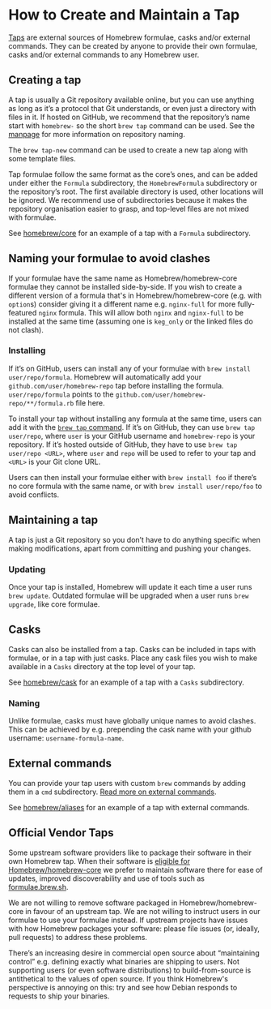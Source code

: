 # How to Create and Maintain a Tap

[Taps](Taps.md) are external sources of Homebrew formulae, casks and/or external commands. They can be created by anyone to provide their own formulae, casks and/or external commands to any Homebrew user.

## Creating a tap

A tap is usually a Git repository available online, but you can use anything as long as it’s a protocol that Git understands, or even just a directory with files in it. If hosted on GitHub, we recommend that the repository’s name start with `homebrew-` so the short `brew tap` command can be used. See the [manpage](Manpage.md) for more information on repository naming.

The `brew tap-new` command can be used to create a new tap along with some template files.

Tap formulae follow the same format as the core’s ones, and can be added under either the `Formula` subdirectory, the `HomebrewFormula` subdirectory or the repository’s root. The first available directory is used, other locations will be ignored. We recommend use of subdirectories because it makes the repository organisation easier to grasp, and top-level files are not mixed with formulae.

See [homebrew/core](https://github.com/Homebrew/homebrew-core) for an example of a tap with a `Formula` subdirectory.

## Naming your formulae to avoid clashes

If your formulae have the same name as Homebrew/homebrew-core formulae they cannot be installed side-by-side. If you wish to create a different version of a formula that's in Homebrew/homebrew-core (e.g. with `option`s) consider giving it a different name e.g. `nginx-full` for more fully-featured `nginx` formula. This will allow both `nginx` and `nginx-full` to be installed at the same time (assuming one is `keg_only` or the linked files do not clash).

### Installing

If it’s on GitHub, users can install any of your formulae with `brew install user/repo/formula`. Homebrew will automatically add your `github.com/user/homebrew-repo` tap before installing the formula. `user/repo/formula` points to the `github.com/user/homebrew-repo/**/formula.rb` file here.

To install your tap without installing any formula at the same time, users can add it with the [`brew tap` command](Taps.md). If it’s on GitHub, they can use `brew tap user/repo`, where `user` is your GitHub username and `homebrew-repo` is your repository. If it’s hosted outside of GitHub, they have to use `brew tap user/repo <URL>`, where `user` and `repo` will be used to refer to your tap and `<URL>` is your Git clone URL.

Users can then install your formulae either with `brew install foo` if there’s no core formula with the same name, or with `brew install user/repo/foo` to avoid conflicts.

## Maintaining a tap

A tap is just a Git repository so you don’t have to do anything specific when making modifications, apart from committing and pushing your changes.

### Updating

Once your tap is installed, Homebrew will update it each time a user runs `brew update`. Outdated formulae will be upgraded when a user runs `brew upgrade`, like core formulae.

## Casks

Casks can also be installed from a tap. Casks can be included in taps with formulae, or in a tap with just casks. Place any cask files you wish to make available in a `Casks` directory at the top level of your tap.

See [homebrew/cask](https://github.com/Homebrew/homebrew-cask) for an example of a tap with a `Casks` subdirectory.

### Naming

Unlike formulae, casks must have globally unique names to avoid clashes. This can be achieved by e.g. prepending the cask name with your github username: `username-formula-name`.

## External commands

You can provide your tap users with custom `brew` commands by adding them in a `cmd` subdirectory. [Read more on external commands](External-Commands.md).

See [homebrew/aliases](https://github.com/Homebrew/homebrew-aliases) for an example of a tap with external commands.

## Official Vendor Taps

Some upstream software providers like to package their software in their own Homebrew tap. When their software is [eligible for Homebrew/homebrew-core](Acceptable-Formulae.md) we prefer to maintain software there for ease of updates, improved discoverability and use of tools such as [formulae.brew.sh](https://formulae.brew.sh).

We are not willing to remove software packaged in Homebrew/homebrew-core in favour of an upstream tap. We are not willing to instruct users in our formulae to use your formulae instead. If upstream projects have issues with how Homebrew packages your software: please file issues (or, ideally, pull requests) to address these problems.

There’s an increasing desire in commercial open source about “maintaining control” e.g. defining exactly what binaries are shipping to users. Not supporting users (or even software distributions) to build-from-source is antithetical to the values of open source. If you think Homebrew's perspective is annoying on this: try and see how Debian responds to requests to ship your binaries.
